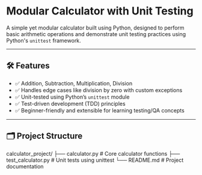 # Modular Calculator with Unit Testing

A simple yet modular calculator built using Python, designed to perform basic arithmetic operations and demonstrate unit testing practices using Python's `unittest` framework.

---

## 🛠 Features

- ✅ Addition, Subtraction, Multiplication, Division
- ✅ Handles edge cases like division by zero with custom exceptions
- ✅ Unit-tested using Python’s `unittest` module
- ✅ Test-driven development (TDD) principles
- ✅ Beginner-friendly and extensible for learning testing/QA concepts

---

## 🗂 Project Structure

calculator_project/
├── calculator.py # Core calculator functions
├── test_calculator.py # Unit tests using unittest
└── README.md # Project documentation
